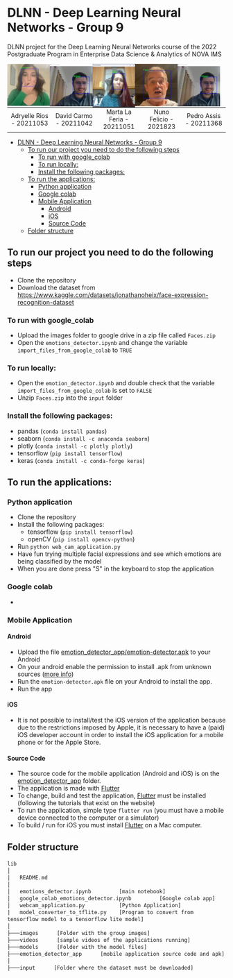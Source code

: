 # DLNN - Deep Learning Neural Networks - Group 9

DLNN project for the Deep Learning Neural Networks course of the 2022 Postgraduate Program in Enterprise Data Science & Analytics of NOVA IMS

<center>
<p>
<img src="Images/application_test_adry_surprise.jpg" align="middle"  width="19.5%" style="float:left"/>
<img src="Images/application_test_pedro_smile.png" align="middle"  width="19.5%" style="float:left"/>
<img src="Images/application_test_marta_sad.jpg" align="middle"  width="19.5%" style="float:left"/>
<img src="Images/application_test_nuno_fear.png" align="middle"  width="19.5%" style="float:left"/>
<img src="Images/application_test_pedro_smile.png" align="middle"  width="19.5%" style="float:left"/>
</p>

<table width="90%">
    <tr style="border-collapse: collapse; border: none;">
        <td style="text-align: center; vertical-align: middle; border-collapse: collapse; border: none;">Adryelle Rios - 20211053</td>
        <td style="text-align: center; vertical-align: middle; border-collapse: collapse; border: none;">David Carmo - 20211042</td>
        <td style="text-align: center; vertical-align: middle; border-collapse: collapse; border: none;">Marta La Feria - 20211051</td>
        <td style="text-align: center; vertical-align: middle; border-collapse: collapse; border: none;">Nuno Felicio - 2021823</td>
        <td style="text-align: center; vertical-align: middle; border-collapse: collapse; border: none;">Pedro Assis - 20211368</td>
    </tr>
</table>
</center>

<!-- TOC -->

- [DLNN - Deep Learning Neural Networks - Group 9](#dlnn---deep-learning-neural-networks---group-9)
  - [To run our project you need to do the following steps](#to-run-our-project-you-need-to-do-the-following-steps)
    - [To run with google\_colab](#to-run-with-google_colab)
    - [To run locally:](#to-run-locally)
    - [Install the following packages:](#install-the-following-packages)
  - [To run the applications:](#to-run-the-applications)
    - [Python application](#python-application)
    - [Google colab](#google-colab)
    - [Mobile Application](#mobile-application)
      - [Android](#android)
      - [iOS](#ios)
      - [Source Code](#source-code)
  - [Folder structure](#folder-structure)

<!-- /TOC -->



## To run our project you need to do the following steps

* Clone the repository
* Download the dataset from https://www.kaggle.com/datasets/jonathanoheix/face-expression-recognition-dataset

### To run with google_colab
    
* Upload the images folder to google drive in a zip file called `Faces.zip`
* Open the `emotions_detector.ipynb` and change the variable `import_files_from_google_colab` to `TRUE`
  
### To run locally:
* Open the `emotion_detector.ipynb` and double check that the variable `import_files_from_google_colab` is set to `FALSE`
* Unzip `Faces.zip` into the `input` folder

### Install the following packages:
* pandas (`conda install pandas`)
* seaborn (`conda install -c anaconda seaborn`)
* plotly (`conda install -c plotly plotly`)
* tensorflow (`pip install tensorflow`)
* keras (`conda install -c conda-forge keras`)

## To run the applications:

### Python application

* Clone the repository
* Install the following packages:
    * tensorflow (`pip install tensorflow`)
    * openCV (`pip install opencv-python`)
* Run `python web_cam_application.py`
* Have fun trying multiple facial expressions and see which emotions are being classified by the model
* When you are done press "S" in the keyboard to stop the application


### Google colab

*


### Mobile Application

#### Android
* Upload the file [emotion_detector_app/emotion-detector.apk](emotion_detector_app/emotion-detector.apk) to your Android
* On your android enable the permission to install .apk from unknown sources ([more info](https://blog.appaloosa.io/en/guides/how-to-install-apps-from-unknown-sources-in-android))
* Run the `emotion-detector.apk` file on your Android to install the app.
* Run the app

#### iOS
* It is not possible to install/test the iOS version of the application because due to the restrictions imposed by Apple, it is necessary to have a (paid) iOS developer account in order to install the iOS application for a mobile phone or for the Apple Store.

#### Source Code

* The source code for the mobile application (Android and iOS) is on the [emotion_detector_app](emotion_detector_app) folder.
* The application is made with [Flutter](https://flutter.dev)
* To change, build and test the application, [Flutter](https://flutter.dev) must be installed (following the tutorials that exist on the website)
* To run the application, simple type `flutter run` (you must have a mobile device connected to the computer or a simulator)
* To build / run for iOS you must install [Flutter](https://flutter.dev) on a Mac computer.



## Folder structure

```
lib
│
│   README.md               
│
│   emotions_detector.ipynb         [main notebook]
│   google_colab_emotions_detector.ipynb         [Google colab app]
│   webcam_application.py           [Python Application]
|   model_converter_to_tflite.py    [Program to convert from tensorflow model to a tensorflow lite model]
│
├───images      [Folder with the group images]
├───videos      [sample videos of the applications running]
├───models      [Folder with the model files] 
├───emotion_detector_app      [mobile application source code and apk] 
│               
├───input      [Folder where the dataset must be downloaded]
